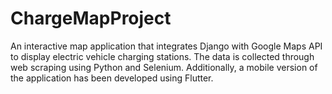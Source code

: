 # ChargeMapProject
An interactive map application that integrates Django with Google Maps API to display electric vehicle charging stations. The data is collected through web scraping using Python and Selenium. Additionally, a mobile version of the application has been developed using Flutter.
 
